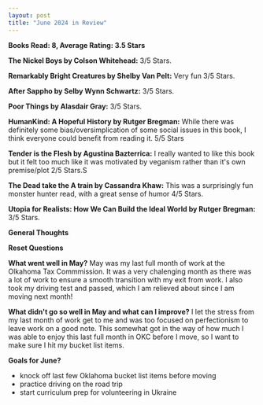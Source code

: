 ```yaml
---
layout: post
title: "June 2024 in Review"
---
```


**Books Read: 8, Average Rating: 3.5 Stars**

**The Nickel Boys by Colson Whitehead:**  3/5 Stars.

**Remarkably Bright Creatures by Shelby Van Pelt:** Very fun  3/5 Stars. 

**After Sappho by Selby Wynn Schwartz:** 3/5 Stars. 

**Poor Things by Alasdair Gray:**  3/5 Stars.

**HumanKind: A Hopeful History by Rutger Bregman:** While there was definitely some bias/oversimplication of some social issues in this book, I think everyone could benefit from reading it. 5/5 Stars

**Tender is the Flesh by Agustina Bazterrica:** I really wanted to like this book but it felt too much like it was motivated by veganism rather than it's own premise/plot 2/5 Stars.S

**The Dead take the A train by Cassandra Khaw:** This was a surprisingly fun monster hunter read, with a great sense of humor 4/5 Stars.

**Utopia for Realists: How We Can Build the Ideal World by Rutger Bregman:** 3/5 Stars.


**General Thoughts**

**Reset Questions**

**What went well in May?**
May was my last full month of work at the Olkahoma Tax Commmission. It was a very chalenging month as there was a lot of work to ensure a smooth transition with my exit from work. I also took my driving test and passed, which I am relieved about since I am moving next month! 

**What didn't go so well in May and what can I improve?**
I let the stress from my last month of work get to me and was too focused on perfectionism to leave work on a good note. This somewhat got in the way of how much I was able to enjoy this last full month in OKC before I move, so I want to make sure I hit my bucket list items.

**Goals for June?**
- knock off last few Oklahoma bucket list items before moving
- practice driving on the road trip
- start curriculum prep for volunteering in Ukraine

